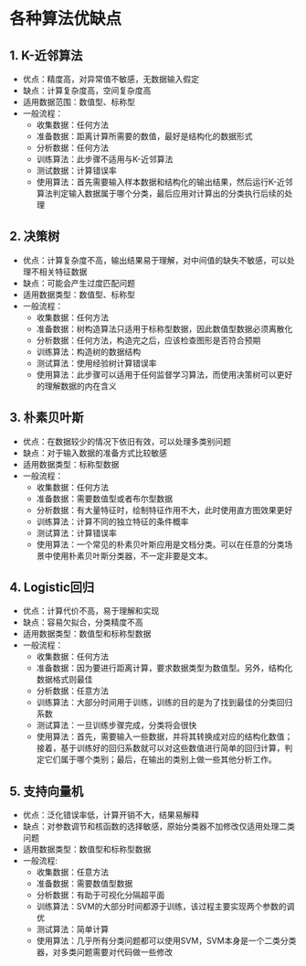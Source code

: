 # 各种算法优缺点

## 1. K-近邻算法

* 优点：精度高，对异常值不敏感，无数据输入假定
* 缺点：计算复杂度高，空间复杂度高
* 适用数据范围：数值型、标称型
* 一般流程：
  * 收集数据：任何方法
  * 准备数据：距离计算所需要的数值，最好是结构化的数据形式
  * 分析数据：任何方法
  * 训练算法：此步骤不适用与K-近邻算法
  * 测试数据：计算错误率
  * 使用算法：首先需要输入样本数据和结构化的输出结果，然后运行K-近邻算法判定输入数据属于哪个分类，最后应用对计算出的分类执行后续的处理



## 2. 决策树

* 优点：计算复杂度不高，输出结果易于理解，对中间值的缺失不敏感，可以处理不相关特征数据
* 缺点：可能会产生过度匹配问题
* 适用数据类型：数值型、标称型
* 一般流程：
  * 收集数据：任何方法
  * 准备数据：树构造算法只适用于标称型数据，因此数值型数据必须离散化
  * 分析数据：任何方法，构造完之后，应该检查图形是否符合预期
  * 训练算法：构造树的数据结构
  * 测试算法：使用经验树计算错误率
  * 使用算法：此步骤可以适用于任何监督学习算法，而使用决策树可以更好的理解数据的内在含义



## 3. 朴素贝叶斯

* 优点：在数据较少的情况下依旧有效，可以处理多类别问题
* 缺点：对于输入数据的准备方式比较敏感
* 适用数据类型：标称型数据
* 一般流程：
  * 收集数据：任何方法
  * 准备数据：需要数值型或者布尔型数据
  * 分析数据：有大量特征时，绘制特征作用不大，此时使用直方图效果更好
  * 训练算法：计算不同的独立特征的条件概率
  * 测试算法：计算错误率
  * 使用算法：一个常见的朴素贝叶斯应用是文档分类。可以在任意的分类场景中使用朴素贝叶斯分类器，不一定非要是文本。



## 4. Logistic回归

* 优点：计算代价不高，易于理解和实现
* 缺点：容易欠拟合，分类精度不高
* 适用数据类型：数值型和标称型数据
* 一般流程：
  * 收集数据：任何方法
  * 准备数据：因为要进行距离计算，要求数据类型为数值型。另外，结构化数据格式则最佳
  * 分析数据：任意方法
  * 训练算法：大部分时间用于训练，训练的目的是为了找到最佳的分类回归系数
  * 测试算法：一旦训练步骤完成，分类将会很快
  * 使用算法：首先，需要输入一些数据，并将其转换成对应的结构化数值；接着，基于训练好的回归系数就可以对这些数值进行简单的回归计算，判定它们属于哪个类别；最后，在输出的类别上做一些其他分析工作。



## 5. 支持向量机

* 优点：泛化错误率低，计算开销不大，结果易解释
* 缺点：对参数调节和核函数的选择敏感，原始分类器不加修改仅适用处理二类问题
* 适用数据类型：数值型和标称型数据
* 一般流程:
  * 收集数据：任意方法
  * 准备数据：需要数值型数据
  * 分析数据：有助于可视化分隔超平面
  * 训练算法：SVM的大部分时间都源于训练，该过程主要实现两个参数的调优
  * 测试算法：简单计算
  * 使用算法：几乎所有分类问题都可以使用SVM，SVM本身是一个二类分类器，对多类问题需要对代码做一些修改